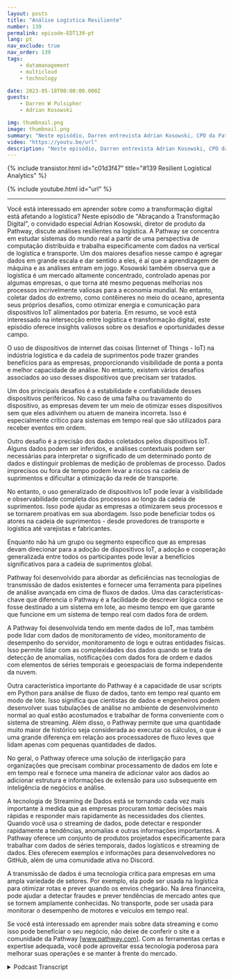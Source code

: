```yaml
---
layout: posts
title: "Análise Logística Resiliente"
number: 139
permalink: episode-EDT139-pt
lang: pt
nav_exclude: true
nav_order: 139
tags:
    - datamanagement
    - multicloud
    - technology

date: 2023-05-18T00:00:00.000Z
guests:
    - Darren W Pulsipher
    - Adrian Kosowski

img: thumbnail.png
image: thumbnail.png
summary: "Neste episódio, Darren entrevista Adrian Kosowski, CPO da Pathway, sobre sua habilidade única de lidar com dados logísticos da borda em ambientes DDIL com análises em tempo real."
video: "https://youtu.be/url"
description: "Neste episódio, Darren entrevista Adrian Kosowski, CPO da Pathway, sobre sua habilidade única de lidar com dados logísticos da borda em ambientes DDIL com análises em tempo real."
---
```


<div>
{% include transistor.html id="c01d3f47" title="#139 Resilient Logistical Analytics" %}

{% include youtube.html id="url" %}
</div>

---

Você está interessado em aprender sobre como a transformação digital está afetando a logística? Neste episódio de "Abraçando a Transformação Digital", o convidado especial Adrian Kosowski, diretor de produto da Pathway, discute análises resilientes na logística. A Pathway se concentra em estudar sistemas do mundo real a partir de uma perspectiva de computação distribuída e trabalha especificamente com dados na vertical de logística e transporte. Um dos maiores desafios nesse campo é agregar dados em grande escala e dar sentido a eles, é aí que a aprendizagem de máquina e as análises entram em jogo. Kosowski também observa que a logística é um mercado altamente concentrado, controlado apenas por algumas empresas, o que torna até mesmo pequenas melhorias nos processos incrivelmente valiosas para a economia mundial. No entanto, coletar dados do extremo, como contêineres no meio do oceano, apresenta seus próprios desafios, como otimizar energia e comunicação para dispositivos IoT alimentados por bateria. Em resumo, se você está interessado na intersecção entre logística e transformação digital, este episódio oferece insights valiosos sobre os desafios e oportunidades desse campo.

O uso de dispositivos de internet das coisas (Internet of Things - IoT) na indústria logística e da cadeia de suprimentos pode trazer grandes benefícios para as empresas, proporcionando visibilidade de ponta a ponta e melhor capacidade de análise. No entanto, existem vários desafios associados ao uso desses dispositivos que precisam ser tratados.

Um dos principais desafios é a estabilidade e confiabilidade desses dispositivos periféricos. No caso de uma falha ou travamento do dispositivo, as empresas devem ter um meio de otimizar esses dispositivos sem que eles adivinhem ou atuem de maneira incorreta. Isso é especialmente crítico para sistemas em tempo real que são utilizados para receber eventos em ordem.

Outro desafio é a precisão dos dados coletados pelos dispositivos IoT. Alguns dados podem ser inferidos, e análises contextuais podem ser necessárias para interpretar o significado de um determinado ponto de dados e distinguir problemas de medição de problemas de processo. Dados imprecisos ou fora de tempo podem levar a riscos na cadeia de suprimentos e dificultar a otimização da rede de transporte.

No entanto, o uso generalizado de dispositivos IoT pode levar à visibilidade e observabilidade completa dos processos ao longo da cadeia de suprimentos. Isso pode ajudar as empresas a otimizarem seus processos e se tornarem proativas em sua abordagem. Isso pode beneficiar todos os atores na cadeia de suprimentos - desde provedores de transporte e logística até varejistas e fabricantes.

Enquanto não há um grupo ou segmento específico que as empresas devam direcionar para a adoção de dispositivos IoT, a adoção e cooperação generalizada entre todos os participantes pode levar a benefícios significativos para a cadeia de suprimentos global.

Pathway foi desenvolvido para abordar as deficiências nas tecnologias de transmissão de dados existentes e fornecer uma ferramenta para pipelines de análise avançada em cima de fluxos de dados. Uma das características-chave que diferencia o Pathway é a facilidade de descrever lógica como se fosse destinado a um sistema em lote, ao mesmo tempo em que garante que funcione em um sistema de tempo real com dados fora de ordem.

A Pathway foi desenvolvida tendo em mente dados de IoT, mas também pode lidar com dados de monitoramento de vídeo, monitoramento de desempenho do servidor, monitoramento de logs e outras entidades físicas. Isso permite lidar com as complexidades dos dados quando se trata de detecção de anomalias, notificações com dados fora de ordem e dados com elementos de séries temporais e geoespaciais de forma independente da nuvem.

Outra característica importante do Pathway é a capacidade de usar scripts em Python para análise de fluxo de dados, tanto em tempo real quanto em modo de lote. Isso significa que cientistas de dados e engenheiros podem desenvolver suas tubulações de análise no ambiente de desenvolvimento normal ao qual estão acostumados e trabalhar de forma conveniente com o sistema de streaming. Além disso, o Pathway permite que uma quantidade muito maior de histórico seja considerada ao executar os cálculos, o que é uma grande diferença em relação aos processadores de fluxo leves que lidam apenas com pequenas quantidades de dados.

No geral, o Pathway oferece uma solução de interligação para organizações que precisam combinar processamento de dados em lote e em tempo real e fornece uma maneira de adicionar valor aos dados ao adicionar estrutura e informações de extensão para uso subsequente em inteligência de negócios e análise.

A tecnologia de Streaming de Dados está se tornando cada vez mais importante à medida que as empresas procuram tomar decisões mais rápidas e responder mais rapidamente às necessidades dos clientes. Quando você usa o streaming de dados, pode detectar e responder rapidamente a tendências, anomalias e outras informações importantes. A Pathway oferece um conjunto de produtos projetados especificamente para trabalhar com dados de séries temporais, dados logísticos e streaming de dados. Eles oferecem exemplos e informações para desenvolvedores no GitHub, além de uma comunidade ativa no Discord.

A transmissão de dados é uma tecnologia crítica para empresas em uma ampla variedade de setores. Por exemplo, ela pode ser usada na logística para otimizar rotas e prever quando os envios chegarão. Na área financeira, pode ajudar a detectar fraudes e prever tendências de mercado antes que se tornem amplamente conhecidas. No transporte, pode ser usada para monitorar o desempenho de motores e veículos em tempo real.

Se você está interessado em aprender mais sobre data streaming e como isso pode beneficiar o seu negócio, não deixe de conferir o site e a comunidade da Pathway [www.pathway.com]. Com as ferramentas certas e expertise adequada, você pode aproveitar essa tecnologia poderosa para melhorar suas operações e se manter à frente do mercado.



<details>
<summary> Podcast Transcript </summary>

<p></p>

</details>
